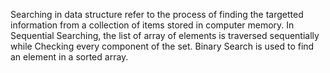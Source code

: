 Searching in data structure refer to the process of finding the targetted information from a collection of items stored in computer memory.
In Sequential Searching, the list of array of elements is traversed sequentially while Checking every component of the set.
Binary Search is used to find an element in a sorted array.
